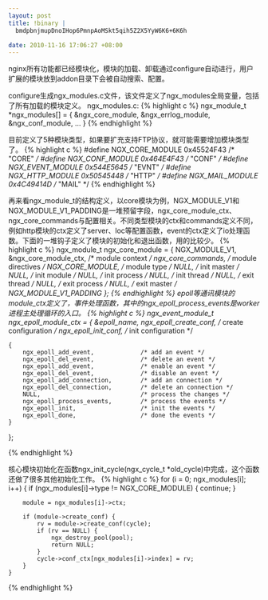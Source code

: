 ```yaml
--- 
layout: post
title: !binary |
  bmdpbnjmupDnoIHop6PmnpAoMSkt5qih5Z2X5YyW6K6+6K6h

date: 2010-11-16 17:06:27 +08:00
---
```

nginx所有功能都已经模块化，模块的加载、卸载通过configure自动进行，用户扩展的模块放到addon目录下会被自动搜索、配置。

configure生成ngx_modules.c文件，该文件定义了ngx_modules全局变量，包括了所有加载的模块定义。
ngx_modules.c:
{% highlight c %}
ngx_module_t *ngx_modules[] = {
    &ngx_core_module,
    &ngx_errlog_module,
    &ngx_conf_module,
...
}
{% endhighlight %}

目前定义了5种模块类型，如果要扩充支持FTP协议，就可能需要增加模块类型了。
{% highlight c %}
#define NGX_CORE_MODULE      0x45524F43  /* "CORE" */
#define NGX_CONF_MODULE      0x464E4F43  /* "CONF" */
#define NGX_EVENT_MODULE      0x544E5645  /* "EVNT" */
#define NGX_HTTP_MODULE           0x50545448   /* "HTTP" */
#define NGX_MAIL_MODULE         0x4C49414D     /* "MAIL" */
{% endhighlight %}

再来看ngx_module_t的结构定义，以core模块为例，NGX_MODULE_V1和NGX_MODULE_V1_PADDING是一堆预留字段，ngx_core_module_ctx、ngx_core_commands与配置相关。不同类型模块的ctx和commands定义不同，例如http模块的ctx定义了server、loc等配置函数，event的ctx定义了io处理函数。下面的一堆钩子定义了模块的初始化和退出函数，用的比较少。
{% highlight c %}
ngx_module_t  ngx_core_module = {
    NGX_MODULE_V1,
    &ngx_core_module_ctx,                  /* module context */
    ngx_core_commands,                     /* module directives */
    NGX_CORE_MODULE,                       /* module type */
    NULL,                                  /* init master */
    NULL,                                  /* init module */
    NULL,                                  /* init process */
    NULL,                                  /* init thread */
    NULL,                                  /* exit thread */
    NULL,                                  /* exit process */
    NULL,                                  /* exit master */
    NGX_MODULE_V1_PADDING
};
{% endhighlight %}
epoll等通讯模块的module_ctx定义了，事件处理函数，其中的ngx_epoll_process_events是worker进程主处理循环的入口。
{% highlight c %}
ngx_event_module_t  ngx_epoll_module_ctx = {
    &epoll_name,
    ngx_epoll_create_conf,               /* create configuration */
    ngx_epoll_init_conf,                 /* init configuration */

    {
        ngx_epoll_add_event,             /* add an event */
        ngx_epoll_del_event,             /* delete an event */
        ngx_epoll_add_event,             /* enable an event */
        ngx_epoll_del_event,             /* disable an event */
        ngx_epoll_add_connection,        /* add an connection */
        ngx_epoll_del_connection,        /* delete an connection */
        NULL,                            /* process the changes */
        ngx_epoll_process_events,        /* process the events */
        ngx_epoll_init,                  /* init the events */
        ngx_epoll_done,                  /* done the events */
    }
};


{% endhighlight %}

核心模块初始化在函数ngx_init_cycle(ngx_cycle_t *old_cycle)中完成，这个函数还做了很多其他初始化工作。
{% highlight c %}
    for (i = 0; ngx_modules[i]; i++) {
        if (ngx_modules[i]->type != NGX_CORE_MODULE) {
            continue;
        }

        module = ngx_modules[i]->ctx;

        if (module->create_conf) {
            rv = module->create_conf(cycle);
            if (rv == NULL) {
                ngx_destroy_pool(pool);
                return NULL;
            }
            cycle->conf_ctx[ngx_modules[i]->index] = rv;
        }
    }
{% endhighlight %}

